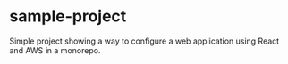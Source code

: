 # sample-project
Simple project showing a way to configure a web application using React and AWS in a monorepo.
